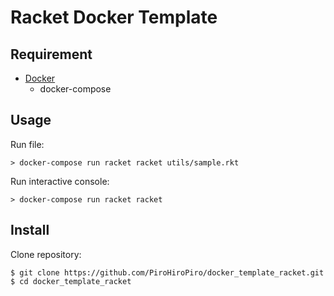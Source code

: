 # Racket Docker Template

## Requirement

- [Docker](https://www.docker.com/)
  - docker-compose

## Usage

Run file:

```console
> docker-compose run racket racket utils/sample.rkt
```

Run interactive console:

```console
> docker-compose run racket racket
```

## Install

Clone repository:

```console
$ git clone https://github.com/PiroHiroPiro/docker_template_racket.git
$ cd docker_template_racket
```
